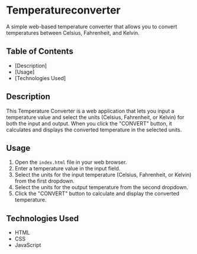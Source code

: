 # Temperatureconverter


A simple web-based temperature converter that allows you to convert temperatures between Celsius, Fahrenheit, and Kelvin.

## Table of Contents

- [Description]
- [Usage]
- [Technologies Used]

## Description

This Temperature Converter is a web application that lets you input a temperature value and select the units (Celsius, Fahrenheit, or Kelvin) for both the input and output. When you click the "CONVERT" button, it calculates and displays the converted temperature in the selected units.

## Usage

1. Open the `index.html` file in your web browser.
2. Enter a temperature value in the input field.
3. Select the units for the input temperature (Celsius, Fahrenheit, or Kelvin) from the first dropdown.
4. Select the units for the output temperature from the second dropdown.
5. Click the "CONVERT" button to calculate and display the converted temperature.

## Technologies Used

- HTML
- CSS
- JavaScript

